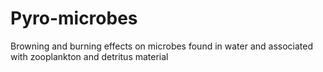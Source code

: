 # Pyro-microbes
Browning and burning effects on microbes found in water and associated with zooplankton and detritus material
